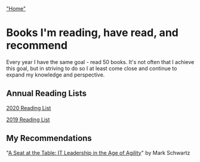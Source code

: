 ["Home"](https://github.com/pchodakowski/my-favorite-things)
# Books I'm reading, have read, and recommend

Every year I have the same goal - read 50 books. It's not often that I achieve this goal, but in striving to do so I at least come close and continue to expand my knowledge and perspective.

## Annual Reading Lists

[2020 Reading List](/book-lists/2020-reading.md)

[2019 Reading List](/book-lists/2019-reading.md)

## My Recommendations

"[A Seat at the Table: IT Leadership in the Age of Agility](https://www.amazon.com/dp/B075TD7JJ3/ref=cm_sw_em_r_mt_dp_U_QC2jEbFQGC81W)" by Mark Schwartz
